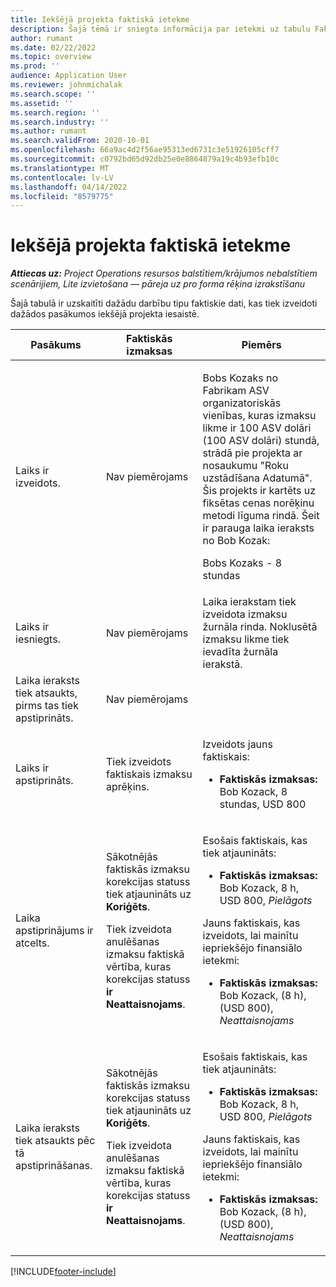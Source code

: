 ```yaml
---
title: Iekšējā projekta faktiskā ietekme
description: Šajā tēmā ir sniegta informācija par ietekmi uz tabulu Faktiski dažādos Microsoft iekšējā projekta pasākumos Dynamics 365 Project Operations.
author: rumant
ms.date: 02/22/2022
ms.topic: overview
ms.prod: ''
audience: Application User
ms.reviewer: johnmichalak
ms.search.scope: ''
ms.assetid: ''
ms.search.region: ''
ms.search.industry: ''
ms.author: rumant
ms.search.validFrom: 2020-10-01
ms.openlocfilehash: 66a9ac4d2f56ae95313ed6731c3e51926105cff7
ms.sourcegitcommit: c0792bd65d92db25e0e8864879a19c4b93efb10c
ms.translationtype: MT
ms.contentlocale: lv-LV
ms.lasthandoff: 04/14/2022
ms.locfileid: "8579775"
---
```

# <a name="actuals-impact-for-an-internal-project"></a>Iekšējā projekta faktiskā ietekme

_**Attiecas uz:** Project Operations resursos balstītiem/krājumos nebalstītiem scenārijiem, Lite izvietošana — pāreja uz pro forma rēķina izrakstīšanu_

Šajā tabulā ir uzskaitīti dažādu darbību tipu faktiskie dati, kas tiek izveidoti dažādos pasākumos iekšējā projekta iesaistē.

| Pasākums | Faktiskās izmaksas | Piemērs |
|---|---|---|
| Laiks ir izveidots. | Nav piemērojams | <p>Bobs Kozaks no Fabrikam ASV organizatoriskās vienības, kuras izmaksu likme ir 100 ASV dolāri (100 ASV dolāri) stundā, strādā pie projekta ar nosaukumu "Roku uzstādīšana Adatumā". Šis projekts ir kartēts uz fiksētas cenas norēķinu metodi līguma rindā. Šeit ir parauga laika ieraksts no Bob Kozak:</p><p>Bobs Kozaks - 8 stundas</p> |
| Laiks ir iesniegts. | Nav piemērojams | Laika ierakstam tiek izveidota izmaksu žurnāla rinda. Noklusētā izmaksu likme tiek ievadīta žurnāla ierakstā. |
| Laika ieraksts tiek atsaukts, pirms tas tiek apstiprināts. | Nav piemērojams | |
| Laiks ir apstiprināts. | Tiek izveidots faktiskais izmaksu aprēķins. | <p>Izveidots jauns faktiskais:</p><ul><li>**Faktiskās izmaksas:** Bob Kozack, 8 stundas, USD 800</li></ul> |
| Laika apstiprinājums ir atcelts. | <p>Sākotnējās faktiskās izmaksu korekcijas statuss tiek atjaunināts uz **Koriģēts**.</p><p>Tiek izveidota anulēšanas izmaksu faktiskā vērtība, kuras korekcijas statuss **ir Neattaisnojams**.</p> | <p>Esošais faktiskais, kas tiek atjaunināts:</p><ul><li>**Faktiskās izmaksas:** Bob Kozack, 8 h, USD 800, *Pielāgots*</li></ul><p>Jauns faktiskais, kas izveidots, lai mainītu iepriekšējo finansiālo ietekmi:</p><ul><li>**Faktiskās izmaksas:** Bob Kozack, (8 h), (USD 800), *Neattaisnojams*</li></ul> |
| Laika ieraksts tiek atsaukts pēc tā apstiprināšanas. | <p>Sākotnējās faktiskās izmaksu korekcijas statuss tiek atjaunināts uz **Koriģēts**.</p><p>Tiek izveidota anulēšanas izmaksu faktiskā vērtība, kuras korekcijas statuss **ir Neattaisnojams**.</p> | <p>Esošais faktiskais, kas tiek atjaunināts:</p><ul><li>**Faktiskās izmaksas:** Bob Kozack, 8 h, USD 800, *Pielāgots*</li></ul><p>Jauns faktiskais, kas izveidots, lai mainītu iepriekšējo finansiālo ietekmi:</p><ul><li>**Faktiskās izmaksas:** Bob Kozack, (8 h), (USD 800), *Neattaisnojams*</li></ul> |

[!INCLUDE[footer-include](../includes/footer-banner.md)]

